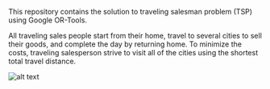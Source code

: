 This repository contains the solution to traveling salesman problem (TSP) using Google OR-Tools.

All traveling sales people start from their home, travel to several cities to sell their goods, and complete the day by returning home. To minimize the costs, traveling salesperson strive to visit all of the cities using the shortest total travel distance.

![alt text](https://user-images.githubusercontent.com/37860924/221400771-253b8ff6-bdf9-4d8b-9fd1-61480b3cb989.png)
